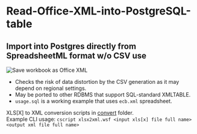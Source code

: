 # Read-Office-XML-into-PostgreSQL-table
## Import into Postgres directly from SpreadsheetML format w/o CSV use  

![Save workbook as Office XML](https://github.com/stefanov-sm/Read-Office-XML-into-PostgreSQL-table/blob/848070a33e5949484893ec90757830540ff62d0d/saveas.png)

- Checks the risk of data distortion by the CSV generation as it may depend on regional settings.   
- May be ported to other RDBMS that support SQL-standard XMLTABLE.  
- `usage.sql` is a working example that uses `ecb.xml` spreadsheet.  

XLS[X] to XML conversion scripts in [convert](https://github.com/stefanov-sm/Read-Office-XML-into-PostgreSQL-table/tree/main/convert) folder.  
Example CLI usage: `cscript xlsx2xml.wsf <input xls[x] file full name> <output xml file full name>`
